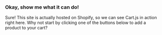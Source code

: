 ### Okay, show me what it can do!

Sure! This site is actually hosted on Shopify, so we can see Cart.js in action right here.
Why not start by clicking one of the buttons below to add a product to your cart?
